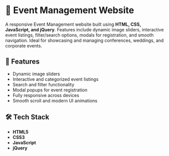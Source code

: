 # 🎉 Event Management Website
A responsive Event Management website built using **HTML, CSS, JavaScript, and jQuery**. Features include dynamic image sliders, interactive event listings, filter/search options, modals for registration, and smooth navigation. Ideal for showcasing and managing conferences, weddings, and corporate events.

## 📌 Features
- Dynamic image sliders
- Interactive and categorized event listings
- Search and filter functionality
- Modal popups for event registration
- Fully responsive across devices
- Smooth scroll and modern UI animations

## 🛠️ Tech Stack
- **HTML5**
- **CSS3**
- **JavaScript**
- **jQuery**
